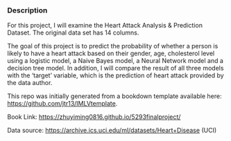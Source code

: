 
### Description	

For this project, I will examine the Heart Attack Analysis & Prediction Dataset. The original data set has 14 columns.

The goal of this project is to predict the probability of whether a person is likely to have a heart attack based on their gender, age, cholesterol level using a logistic model, a Naive Bayes model, a Neural Network model and a decision tree model. In addition, I will compare the result of all three models with the ‘target’ variable, which is the prediction of heart attack provided by the data author.  

This repo was initially generated from a bookdown template available here: https://github.com/jtr13/IMLVtemplate.

Book Link: https://zhuyiming0816.github.io/5293finalproject/

Data source: https://archive.ics.uci.edu/ml/datasets/Heart+Disease (UCI)



